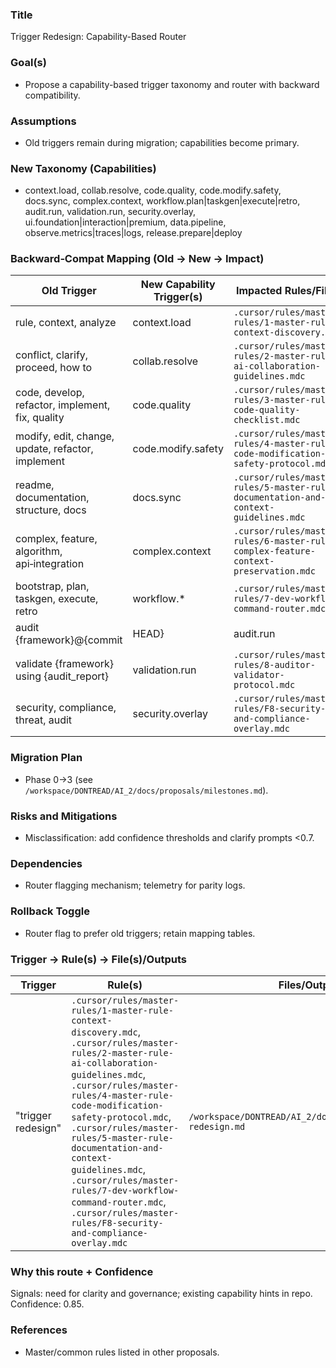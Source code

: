 ### Title
Trigger Redesign: Capability-Based Router

### Goal(s)
- Propose a capability-based trigger taxonomy and router with backward compatibility.

### Assumptions
- Old triggers remain during migration; capabilities become primary.

### New Taxonomy (Capabilities)
- context.load, collab.resolve, code.quality, code.modify.safety, docs.sync, complex.context,
  workflow.plan|taskgen|execute|retro, audit.run, validation.run, security.overlay,
  ui.foundation|interaction|premium, data.pipeline, observe.metrics|traces|logs, release.prepare|deploy

### Backward‑Compat Mapping (Old → New → Impact)
| Old Trigger | New Capability Trigger(s) | Impacted Rules/Files |
|---|---|---|
| rule, context, analyze | context.load | `.cursor/rules/master-rules/1-master-rule-context-discovery.mdc` |
| conflict, clarify, proceed, how to | collab.resolve | `.cursor/rules/master-rules/2-master-rule-ai-collaboration-guidelines.mdc` |
| code, develop, refactor, implement, fix, quality | code.quality | `.cursor/rules/master-rules/3-master-rule-code-quality-checklist.mdc` |
| modify, edit, change, update, refactor, implement | code.modify.safety | `.cursor/rules/master-rules/4-master-rule-code-modification-safety-protocol.mdc` |
| readme, documentation, structure, docs | docs.sync | `.cursor/rules/master-rules/5-master-rule-documentation-and-context-guidelines.mdc` |
| complex, feature, algorithm, api‑integration | complex.context | `.cursor/rules/master-rules/6-master-rule-complex-feature-context-preservation.mdc` |
| bootstrap, plan, taskgen, execute, retro | workflow.* | `.cursor/rules/master-rules/7-dev-workflow-command-router.mdc` |
| audit {framework}@{commit|HEAD} | audit.run | `.cursor/rules/master-rules/8-auditor-validator-protocol.mdc` |
| validate {framework} using {audit_report} | validation.run | `.cursor/rules/master-rules/8-auditor-validator-protocol.mdc` |
| security, compliance, threat, audit | security.overlay | `.cursor/rules/master-rules/F8-security-and-compliance-overlay.mdc` |

### Migration Plan
- Phase 0→3 (see `/workspace/DONTREAD/AI_2/docs/proposals/milestones.md`).

### Risks and Mitigations
- Misclassification: add confidence thresholds and clarify prompts <0.7.

### Dependencies
- Router flagging mechanism; telemetry for parity logs.

### Rollback Toggle
- Router flag to prefer old triggers; retain mapping tables.

### Trigger → Rule(s) → File(s)/Outputs
| Trigger | Rule(s) | Files/Outputs | Gates |
|---|---|---|---|
| "trigger redesign" | `.cursor/rules/master-rules/1-master-rule-context-discovery.mdc`, `.cursor/rules/master-rules/2-master-rule-ai-collaboration-guidelines.mdc`, `.cursor/rules/master-rules/4-master-rule-code-modification-safety-protocol.mdc`, `.cursor/rules/master-rules/5-master-rule-documentation-and-context-guidelines.mdc`, `.cursor/rules/master-rules/7-dev-workflow-command-router.mdc`, `.cursor/rules/master-rules/F8-security-and-compliance-overlay.mdc` | `/workspace/DONTREAD/AI_2/docs/proposals/trigger-redesign.md` | Critical overlays enforced |

### Why this route + Confidence
Signals: need for clarity and governance; existing capability hints in repo. Confidence: 0.85.

### References
- Master/common rules listed in other proposals.
